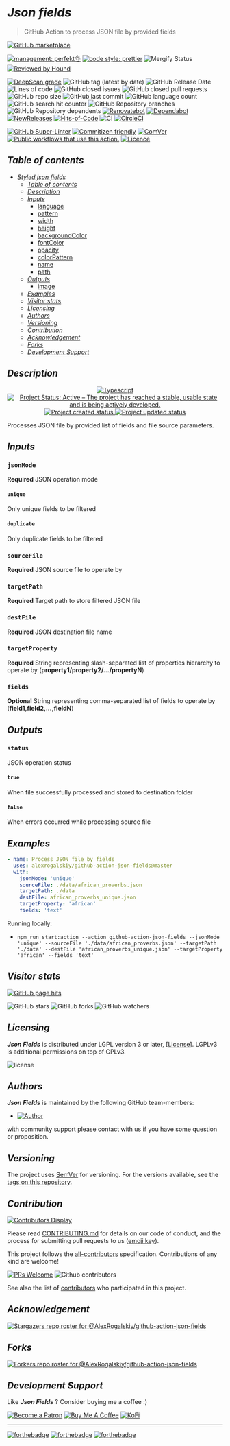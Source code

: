 # _Json fields_

> GitHub Action to process JSON file by provided fields

[![GitHub marketplace](https://img.shields.io/badge/marketplacegithub-json--fields-blue?logo=github)](https://github.com/marketplace/actions/json-fields)

[![management: perfekt👌](https://img.shields.io/badge/management-perfekt👌-red.svg)](https://github.com/lekterable/perfekt)
[![code style: prettier](https://img.shields.io/badge/code_style-prettier-ff69b4.svg)](https://github.com/prettier/prettier)
![Mergify Status](https://img.shields.io/endpoint.svg?url=https://gh.mergify.io/badges/AlexRogalskiy/github-action-json-fields)
[![Reviewed by Hound](https://img.shields.io/badge/Reviewed_by-Hound-8E64B0.svg)](https://houndci.com)

<!-- [![Become a sponsor](https://img.shields.io/badge/sponsor-AlexRogalskiy-181717.svg?logo=github)](https://github.com/sponsors/AlexRogalskiy)-->

[![DeepScan grade](https://deepscan.io/api/teams/11946/projects/15929/branches/326929/badge/grade.svg)](https://deepscan.io/dashboard#view=project&tid=11946&pid=15929&bid=326929)
![GitHub tag (latest by date)](https://img.shields.io/github/v/tag/AlexRogalskiy/github-action-json-fields)
![GitHub Release Date](https://img.shields.io/github/release-date/AlexRogalskiy/github-action-json-fields)
![Lines of code](https://tokei.rs/b1/github/AlexRogalskiy/github-action-json-fields?category=lines)
![GitHub closed issues](https://img.shields.io/github/issues-closed/AlexRogalskiy/github-action-json-fields)
![GitHub closed pull requests](https://img.shields.io/github/issues-pr-closed/AlexRogalskiy/github-action-json-fields)
![GitHub repo size](https://img.shields.io/github/repo-size/AlexRogalskiy/github-action-json-fields)
![GitHub last commit](https://img.shields.io/github/last-commit/AlexRogalskiy/github-action-json-fields)
![GitHub language count](https://img.shields.io/github/languages/count/AlexRogalskiy/github-action-json-fields)
![GitHub search hit counter](https://img.shields.io/github/search/AlexRogalskiy/github-action-json-fields/goto)
![GitHub Repository branches](https://badgen.net/github/branches/AlexRogalskiy/github-action-json-fields)
![GitHub Repository dependents](https://badgen.net/github/dependents-repo/AlexRogalskiy/github-action-json-fields)
[![Renovatebot](https://badgen.net/badge/renovate/enabled/green?cache=300)](https://renovatebot.com/)
[![Dependabot](https://img.shields.io/badge/dependabot-enabled-1f8ceb.svg?style=flat-square)](https://dependabot.com/)
[![NewReleases](https://newreleases.io/badge.svg)](https://newreleases.io/github/AlexRogalskiy/github-action-json-fields)
[![Hits-of-Code](https://hitsofcode.com/github/alexrogalskiy/github-action-json-fields?branch=master)](https://hitsofcode.com/github/alexrogalskiy/github-action-json-fields?branch=master/view?branch=master)
![CI](https://github.com/AlexRogalskiy/github-action-json-fields/workflows/CI/badge.svg)
[![CircleCI](https://circleci.com/gh/AlexRogalskiy/github-action-json-fields.svg?style=shield)](https://circleci.com/gh/AlexRogalskiy/github-action-json-fields)

<!--[![codecov](https://codecov.io/gh/AlexRogalskiy/github-action-json-fields/branch/master/graph/badge.svg)](https://codecov.io/gh/AlexRogalskiy/github-action-json-fields)-->

[![GitHub Super-Linter](https://github.com/AlexRogalskiy/github-action-json-fields/workflows/Lint%20Code%20Base/badge.svg)](https://github.com/marketplace/actions/super-linter)
[![Commitizen friendly](https://img.shields.io/badge/commitizen-friendly-brightgreen.svg)](http://commitizen.github.io/cz-cli/)
[![ComVer](https://img.shields.io/badge/ComVer-compliant-brightgreen.svg)][repo]
[![Public workflows that use this action.][total_usages]][search_results]
[![Licence][license_id]][license_content]

## _Table of contents_

<!--ts-->
   * [<em>Styled json fields</em>](#styled-json-fields)
      * [<em>Table of contents</em>](#table-of-contents)
      * [<em>Description</em>](#description)
      * [<em>Inputs</em>](#inputs)
         * [language](#language)
         * [pattern](#pattern)
         * [width](#width)
         * [height](#height)
         * [backgroundColor](#backgroundcolor)
         * [fontColor](#fontcolor)
         * [opacity](#opacity)
         * [colorPattern](#colorpattern)
         * [name](#name)
         * [path](#path)
      * [<em>Outputs</em>](#outputs)
         * [image](#image)
      * [<em>Examples</em>](#examples)
      * [<em>Visitor stats</em>](#visitor-stats)
      * [<em>Licensing</em>](#licensing)
      * [<em>Authors</em>](#authors)
      * [<em>Versioning</em>](#versioning)
      * [<em>Contribution</em>](#contribution)
      * [<em>Acknowledgement</em>](#acknowledgement)
      * [<em>Forks</em>](#forks)
      * [<em>Development Support</em>](#development-support)
<!--te-->

## _Description_

<p align="center" style="text-align:center;">
    <a href="https://www.typescriptlang.org/">
        <img src="https://img.shields.io/badge/typescript%20-%23323330.svg?&logo=typescript&logoColor=%23F7DF1E" alt="Typescript" />
    </a>
    <a href="https://www.repostatus.org/#active">
        <img src="https://img.shields.io/badge/Project%20Status-Active-brightgreen" alt="Project Status: Active – The project has reached a stable, usable state and is being actively developed." />
    </a>
    <a href="https://badges.pufler.dev">
        <img src="https://badges.pufler.dev/created/AlexRogalskiy/github-action-json-fields" alt="Project created status" />
    </a>
    <a href="https://badges.pufler.dev">
        <img src="https://badges.pufler.dev/updated/AlexRogalskiy/github-action-json-fields" alt="Project updated status" />
    </a>
</p>

Processes JSON file by provided list of fields and file source parameters.

## _Inputs_

### `jsonMode`

**Required** JSON operation mode

#### `unique`

Only unique fields to be filtered

#### `duplicate`

Only duplicate fields to be filtered

### `sourceFile`

**Required** JSON source file to operate by

### `targetPath`

**Required** Target path to store filtered JSON file

### `destFile`

**Required** JSON destination file name

### `targetProperty`

**Required** String representing slash-separated list of properties hierarchy to operate by (**property1/property2/.../propertyN**)

### `fields`

**Optional** String representing comma-separated list of fields to operate by (**field1,field2,...,fieldN**)

## _Outputs_

### `status`

JSON operation status

#### `true`

When file successfully processed and stored to destination folder

#### `false`

When errors occurred while processing source file

## _Examples_

```yml
- name: Process JSON file by fields
  uses: alexrogalskiy/github-action-json-fields@master
  with:
    jsonMode: 'unique'
    sourceFile: ./data/african_proverbs.json
    targetPath: ./data
    destFile: african_proverbs_unique.json
    targetProperty: 'african'
    fields: 'text'
```

Running locally:

- `npm run start:action --action github-action-json-fields --jsonMode 'unique' --sourceFile './data/african_proverbs.json' --targetPath './data' --destFile 'african_proverbs_unique.json' --targetProperty 'african' --fields 'text'`

## _Visitor stats_

[![GitHub page hits](https://hits.seeyoufarm.com/api/count/incr/badge.svg?url=https%3A%2F%2Fgithub.com%2FAlexRogalskiy%2Fgithub-action-json-fields&count_bg=%2379C83D&title_bg=%23555555&icon=&icon_color=%23E7E7E7&title=hits&edge_flat=true)](https://hits.seeyoufarm.com)

![GitHub stars](https://img.shields.io/github/stars/AlexRogalskiy/github-action-json-fields?style=social)
![GitHub forks](https://img.shields.io/github/forks/AlexRogalskiy/github-action-json-fields?style=social)
![GitHub watchers](https://img.shields.io/github/watchers/AlexRogalskiy/github-action-json-fields?style=social)

## _Licensing_

_**Json Fields**_ is distributed under LGPL version 3 or later,
[[License](https://github.com/AlexRogalskiy/github-action-json-fields/blob/master/LICENSE)]. LGPLv3 is additional
permissions on top of GPLv3.

![license](https://user-images.githubusercontent.com/19885116/48661948-6cf97e80-ea7a-11e8-97e7-b45332a13e49.png)

## _Authors_

_**Json Fields**_ is maintained by the following GitHub team-members:

- [![Author](https://img.shields.io/badge/author-AlexRogalskiy-FB8F0A)](https://github.com/AlexRogalskiy)

with community support please contact with us if you have some question or proposition.

## _Versioning_

The project uses [SemVer](http://semver.org/) for versioning. For the versions available, see the [tags on
this repository][tags].

## _Contribution_

[![Contributors Display](https://badges.pufler.dev/contributors/AlexRogalskiy/github-action-json-fields?size=50&padding=5&bots=true)](https://badges.pufler.dev)

Please read
[CONTRIBUTING.md](https://github.com/AlexRogalskiy/github-action-json-fields/blob/master/.github/CONTRIBUTING.md)
for details on our code of conduct, and the process for submitting pull requests to us
([emoji key](https://allcontributors.org/docs/en/emoji-key)).

This project follows the [all-contributors](https://github.com/all-contributors/all-contributors)
specification. Contributions of any kind are welcome!

[![PRs Welcome](https://img.shields.io/badge/PRs-welcome-brightgreen.svg?style=flat-square)](http://makeapullrequest.com)
![Github contributors](https://img.shields.io/github/all-contributors/AlexRogalskiy/github-action-json-fields)

See also the list of [contributors][contributors] who participated in this project.

## _Acknowledgement_

[![Stargazers repo roster for @AlexRogalskiy/github-action-json-fields](https://reporoster.com/stars/AlexRogalskiy/github-action-json-fields)][stars]

## _Forks_

[![Forkers repo roster for @AlexRogalskiy/github-action-json-fields](https://reporoster.com/forks/AlexRogalskiy/github-action-json-fields)][forkers]

## _Development Support_

Like _**Json Fields**_ ? Consider buying me a coffee :\)

[![Become a Patron](https://img.shields.io/badge/Become_Patron-Support_me_on_Patreon-blue.svg?style=flat-square&logo=patreon&color=e64413)](https://www.patreon.com/alexrogalskiy)
[![Buy Me A Coffee](https://img.shields.io/badge/Donate-Buy%20me%20a%20coffee-yellow.svg?logo=buy%20me%20a%20coffee)](https://www.buymeacoffee.com/AlexRogalskiy)
[![KoFi](https://img.shields.io/badge/Donate-Buy%20me%20a%20coffee-yellow.svg?logo=ko-fi)](https://ko-fi.com/alexrogalskiy)

---

[![forthebadge](https://img.shields.io/badge/made%20with-%20typescript-C1282D.svg?logo=typescript&style=for-the-badge)](https://www.typescriptlang.org/)
[![forthebadge](https://img.shields.io/badge/powered%20by-%20github-7116FB.svg?logo=github&style=for-the-badge)](https://github.com/)
[![forthebadge](https://img.shields.io/badge/build%20with-%20%E2%9D%A4-B6FF9B.svg?logo=heart&style=for-the-badge)](https://forthebadge.com/)

[repo]: https://github.com/AlexRogalskiy/github-action-json-fields
[tags]: https://github.com/AlexRogalskiy/github-action-json-fields/tags
[issues]: https://github.com/AlexRogalskiy/github-action-json-fields/issues
[pulls]: https://github.com/AlexRogalskiy/github-action-json-fields/pulls
[wiki]: https://github.com/AlexRogalskiy/github-action-json-fields/wiki
[stars]: https://github.com/AlexRogalskiy/github-action-json-fields/stargazers
[forkers]: https://github.com/AlexRogalskiy/github-action-json-fields/network/members
[contributors]: https://github.com/AlexRogalskiy/github-action-json-fields/graphs/contributors
[license_id]: https://img.shields.io/github/license/AlexRogalskiy/github-action-json-fields
[license_content]: https://github.com/AlexRogalskiy/github-action-json-fields/blob/master/LICENSE
[total_usages]:
  https://img.shields.io/endpoint?url=https%3A%2F%2Fapi-git-master.endbug.vercel.app%2Fapi%2Fgithub-actions%2Fused-by%3Faction%3DAlexRogalskiy%2Fgithub-action-json-fields%26badge%3Dtrue
[search_results]:
  https://github.com/search?o=desc&q=AlexRogalskiy/github-action-json-fields+path%3A.github%2Fworkflows+language%3AYAML&s=&type=Code
